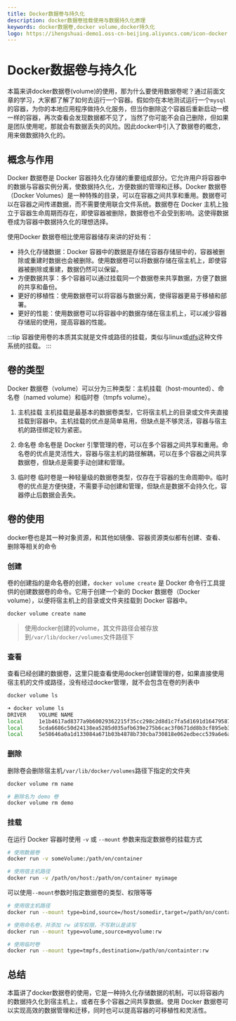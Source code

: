 ```yaml
---
title: Docker数据卷与持久化
description: docker数据卷挂载使用与数据持久化原理
keywords: docker数据卷,docker volume,docker持久化
logo: https://ihengshuai-demo1.oss-cn-beijing.aliyuncs.com/icon-docker.png
---
```


# Docker数据卷与持久化

本篇来讲docker数据卷(volume)的使用，那为什么要使用数据卷呢？通过前面文章的学习，大家都了解了如何去运行一个容器。假如你在本地测试运行一个`mysql`的容器，为你的本地应用程序做持久化服务，但当你删除这个容器后重新启动一模一样的容器，再次查看会发现数据都不见了，当然了你可能不会自己删除，但如果是团队使用呢，那就会有数据丢失的风险。因此docker中引入了数据卷的概念，用来做数据持久化的。

## 概念与作用
Docker 数据卷是 Docker 容器持久化存储的重要组成部分。它允许用户将容器中的数据与容器实例分离，使数据持久化，方便数据的管理和迁移。Docker 数据卷（Docker Volumes）是一种特殊的目录，可以在容器之间共享和重用。数据卷可以在容器之间传递数据，而不需要使用联合文件系统。数据卷在 Docker 主机上独立于容器生命周期而存在，即使容器被删除，数据卷也不会受到影响。这使得数据卷成为容器中数据持久化的理想选择。

使用Docker 数据卷相比使用容器储存来讲的好处有：
- 持久化存储数据：Docker 容器中的数据是存储在容器存储层中的，容器被删除或重建时数据也会被删除。使用数据卷可以将数据存储在宿主机上，即使容器被删除或重建，数据仍然可以保留。
- 方便数据共享：多个容器可以通过挂载同一个数据卷来共享数据，方便了数据的共享和备份。
- 更好的移植性：使用数据卷可以将容器与数据分离，使得容器更易于移植和部署。
- 更好的性能：使用数据卷可以将容器中的数据存储在宿主机上，可以减少容器存储层的使用，提高容器的性能。

:::tip
容器使用卷的本质其实就是文件或路径的挂载，类似与linux或[dfs](https://zh.wikipedia.org/zh-cn/%E5%88%86%E6%95%A3%E5%BC%8F%E6%AA%94%E6%A1%88%E7%B3%BB%E7%B5%B1)这种文件系统的挂载。
:::

## 卷的类型
Docker 数据卷（volume）可以分为三种类型：主机挂载（host-mounted）、命名卷（named volume）和临时卷（tmpfs volume）。

1. 主机挂载
主机挂载是最基本的数据卷类型，它将宿主机上的目录或文件夹直接挂载到容器中。主机挂载的优点是简单易用，但缺点是不够灵活，容器与宿主机的路径绑定较为紧密。

2. 命名卷
命名卷是 Docker 引擎管理的卷，可以在多个容器之间共享和重用。命名卷的优点是灵活性大，容器与宿主机的路径解耦，可以在多个容器之间共享数据卷，但缺点是需要手动创建和管理。

3. 临时卷
临时卷是一种轻量级的数据卷类型，仅存在于容器的生命周期中。临时卷的优点是方便快捷，不需要手动创建和管理，但缺点是数据不会持久化，容器停止后数据会丢失。

## 卷的使用
docker卷也是其一种对象资源，和其他如镜像、容器资源类似都有创建、查看、删除等相关的命令

### 创建
卷的创建指的是命名卷的创建，`docker volume create` 是 Docker 命令行工具提供的创建数据卷的命令。它用于创建一个新的 Docker 数据卷（Docker volume），以便将宿主机上的目录或文件夹挂载到 Docker 容器中。
```sh
docker volume create name
```
> 使用docker创建的volume，其文件路径会被存放到`/var/lib/docker/volumes`文件路径下

### 查看
查看已经创建的数据卷，这里只能查看使用docker创建管理的卷，如果直接使用宿主机的文件或路径，没有经过docker管理，就不会包含在卷的列表中
```sh
docker volume ls

➜ docker volume ls
DRIVER    VOLUME NAME
local     1e1b4617ad8377a9b60029362215f35cc298c2d8d1c7fa5d1691d164795872c9
local     5cda6686c50d24138ea5285d035afb639e275b6cac3f0671dd8b3cf895eb3c3a
local     5e58646a0a1d133084a671b03b4878b730cba730818e062edbecc539a6e6a80a
```

### 删除
删除卷会删除宿主机`/var/lib/docker/volumes`路径下指定的文件夹
```sh
docker volume rm name

# 删除名为 demo 卷
docker volume rm demo
```

### 挂载
在运行 Docker 容器时使用 `-v` 或 `--mount` 参数来指定数据卷的挂载方式
```sh
# 使用数据卷
docker run -v someVolume:/path/on/container

# 使用宿主机路径
docker run -v /path/on/host:/path/on/container myimage
```
可以使用`--mount`参数时指定数据卷的类型、权限等等
```sh
# 使用宿主机路径
docker run --mount type=bind,source=/host/somedir,target=/path/on/container

# 使用命名卷，并添加 rw 读写权限，不写默认是读写
docker run --mount type=volume,source=myvolume:rw

# 使用临时卷
docker run --mount type=tmpfs,destination=/path/on/containter:rw
```

## 总结
本篇讲了docker数据卷的使用，它是一种持久化存储数据的机制，可以将容器内的数据持久化到宿主机上，或者在多个容器之间共享数据。使用 Docker 数据卷可以实现高效的数据管理和迁移，同时也可以提高容器的可移植性和灵活性。



<Reward />
<Gitalk />
